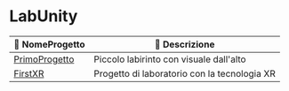 # LabUnity

|   📂 NomeProgetto |   📝 Descrizione  |
|   ---- |  ---- |
|   [PrimoProgetto][FirstProjectURL]   |   Piccolo labirinto con visuale dall'alto |
|   [FirstXR][FirstXR]   |   Progetto di laboratorio con la tecnologia XR |


[FirstProjectURL]: https://github.com/Scr1my/LabUnity/tree/main/PrimoProgetto
[FirstXR]: https://github.com/Scr1my/LabUnity/tree/main/FirstXR